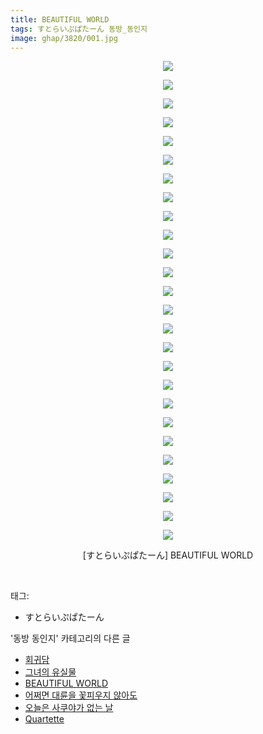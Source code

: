 ```yaml
---
title: BEAUTIFUL WORLD
tags: すとらいぷぱたーん 동방_동인지
image: ghap/3820/001.jpg
---
```

<div class="article">
<p style="text-align: center; clear: none; float: none;"><img src="{{ site.nasurl }}/ghap/3820/001.jpg"/></p>
<p style="text-align: center; clear: none; float: none;"><img src="{{ site.nasurl }}/ghap/3820/002.jpg"/></p>
<p style="text-align: center; clear: none; float: none;"><img src="{{ site.nasurl }}/ghap/3820/003.jpg"/></p>
<p style="text-align: center; clear: none; float: none;"><img src="{{ site.nasurl }}/ghap/3820/004.jpg"/></p>
<p style="text-align: center; clear: none; float: none;"><img src="{{ site.nasurl }}/ghap/3820/005.jpg"/></p>
<p style="text-align: center; clear: none; float: none;"><img src="{{ site.nasurl }}/ghap/3820/006.jpg"/></p>
<p style="text-align: center; clear: none; float: none;"><img src="{{ site.nasurl }}/ghap/3820/007.jpg"/></p>
<p style="text-align: center; clear: none; float: none;"><img src="{{ site.nasurl }}/ghap/3820/008.jpg"/></p>
<p style="text-align: center; clear: none; float: none;"><img src="{{ site.nasurl }}/ghap/3820/009.jpg"/></p>
<p style="text-align: center; clear: none; float: none;"><img src="{{ site.nasurl }}/ghap/3820/010.jpg"/></p>
<p style="text-align: center; clear: none; float: none;"><img src="{{ site.nasurl }}/ghap/3820/011.jpg"/></p>
<p style="text-align: center; clear: none; float: none;"><img src="{{ site.nasurl }}/ghap/3820/012.jpg"/></p>
<p style="text-align: center; clear: none; float: none;"><img src="{{ site.nasurl }}/ghap/3820/013.jpg"/></p>
<p style="text-align: center; clear: none; float: none;"><img src="{{ site.nasurl }}/ghap/3820/014.jpg"/></p>
<p style="text-align: center; clear: none; float: none;"><img src="{{ site.nasurl }}/ghap/3820/015.jpg"/></p>
<p style="text-align: center; clear: none; float: none;"><img src="{{ site.nasurl }}/ghap/3820/016.jpg"/></p>
<p style="text-align: center; clear: none; float: none;"><img src="{{ site.nasurl }}/ghap/3820/017.jpg"/></p>
<p style="text-align: center; clear: none; float: none;"><img src="{{ site.nasurl }}/ghap/3820/018.jpg"/></p>
<p style="text-align: center; clear: none; float: none;"><img src="{{ site.nasurl }}/ghap/3820/019.jpg"/></p>
<p style="text-align: center; clear: none; float: none;"><img src="{{ site.nasurl }}/ghap/3820/020.jpg"/></p>
<p style="text-align: center; clear: none; float: none;"><img src="{{ site.nasurl }}/ghap/3820/021.jpg"/></p>
<p style="text-align: center; clear: none; float: none;"><img src="{{ site.nasurl }}/ghap/3820/022.jpg"/></p>
<p style="text-align: center; clear: none; float: none;"><img src="{{ site.nasurl }}/ghap/3820/023.jpg"/></p>
<p style="text-align: center; clear: none; float: none;"><img src="{{ site.nasurl }}/ghap/3820/024.jpg"/></p>
<p style="text-align: center; clear: none; float: none;"><img src="{{ site.nasurl }}/ghap/3820/025.jpg"/></p>
<p style="text-align: center; clear: none; float: none;"><img src="{{ site.nasurl }}/ghap/3820/026.jpg"/></p>
<p style="text-align: center; clear: none; float: none;">[すとらいぷぱたーん] BEAUTIFUL WORLD</p>
<p><br/></p>
</div><div class="tagTrail">
<p>태그: </p>
<ul>
<li>すとらいぷぱたーん</li>
</ul>
</div><div class="another">
<p>'동방 동인지' 카테고리의 다른 글</p>
<ul>
<li><a href="/2017-10-06-ghap_3822">회귀담</a></li>
<li><a href="/2017-10-06-ghap_3821">그녀의 유실물</a></li>
<li><a href="/2017-10-06-ghap_3820">BEAUTIFUL WORLD</a></li>
<li><a href="/2017-10-04-ghap_3817">어쩌면 대륜을 꽃피우지 않아도</a></li>
<li><a href="/2017-10-02-ghap_3812">오늘은 사쿠야가 없는 날</a></li>
<li><a href="/2017-10-02-ghap_3811">Quartette</a></li>
</ul>
</div><div class="cb_module cb_fluid">
<div class="cb_wrt cb_profile">
</div><!-- commentList close -->
</div>
